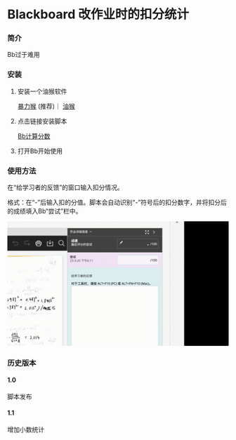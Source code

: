 # Blackboard 改作业时的扣分统计

### 简介
Bb过于难用

### 安装

1. 安装一个油猴软件

   [暴力猴](https://chrome.google.com/webstore/detail/violentmonkey/jinjaccalgkegednnccohejagnlnfdag?hl=zh-CN) (推荐)｜ [油猴](https://chrome.google.com/webstore/detail/tampermonkey/dhdgffkkebhmkfjojejmpbldmpobfkfo?hl=zh-CN)

2. 点击链接安装脚本

   [Bb计算分数](https://greasyfork.org/zh-CN/scripts/462240-bb%E8%AE%A1%E7%AE%97%E5%88%86%E6%95%B0)

3. 打开Bb开始使用

### 使用方法

在“给学习者的反馈”的窗口输入扣分情况。

格式：在“-”后输入扣的分值。脚本会自动识别“-”符号后的扣分数字，并将扣分后的成绩填入Bb“尝试”栏中。

<img src="demo.gif" alt="demo" width="640" />

### 历史版本

#### 1.0

脚本发布

#### 1.1

增加小数统计
